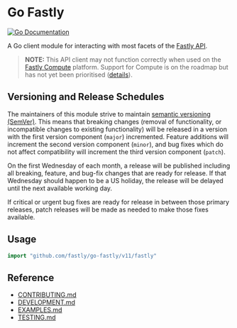 # Go Fastly

[![Go Documentation](http://img.shields.io/badge/go-documentation-blue.svg?style=flat-square)][latest]

A Go client module for interacting with most facets of the [Fastly
API](https://docs.fastly.com/api).

> **NOTE:** This API client may not function correctly when used on
> the [Fastly Compute](https://www.fastly.com/products/edge-compute)
> platform. Support for Compute is on the roadmap but has not yet been
> prioritised ([details](./DEVELOPMENT.md#compute)).

## Versioning and Release Schedules

The maintainers of this module strive to maintain [semantic versioning
(SemVer)](https://semver.org/). This means that breaking changes
(removal of functionality, or incompatible changes to existing
functionality) will be released in a version with the first version
component (`major`) incremented. Feature additions will increment the
second version component (`minor`), and bug fixes which do not affect
compatibility will increment the third version component (`patch`).

On the first Wednesday of each month, a release will be published
including all breaking, feature, and bug-fix changes that are ready
for release. If that Wednesday should happen to be a US holiday, the
release will be delayed until the next available working day.

If critical or urgent bug fixes are ready for release in between those
primary releases, patch releases will be made as needed to make those
fixes available.

## Usage

```go
import "github.com/fastly/go-fastly/v11/fastly"
```

## Reference

- [CONTRIBUTING.md](./CONTRIBUTING.md)
- [DEVELOPMENT.md](./DEVELOPMENT.md)
- [EXAMPLES.md](./EXAMPLES.md)
- [TESTING.md](./TESTING.md)

[latest]: https://pkg.go.dev/github.com/fastly/go-fastly/v11/fastly
